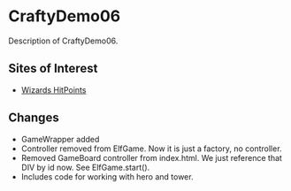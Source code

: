 CraftyDemo06
============

Description of CraftyDemo06.

Sites of Interest
-----------------

- [Wizards HitPoints](http://www.wizards.com/default.asp?x=dnd/glossary&term=Glossary_dnd_hitpoints&alpha=)

Changes
-------

- GameWrapper added
- Controller removed from ElfGame. Now it is just a factory, no controller.
- Removed GameBoard controller from index.html. We just reference that DIV by id now. See ElfGame.start().
- Includes code for working with hero and tower.

